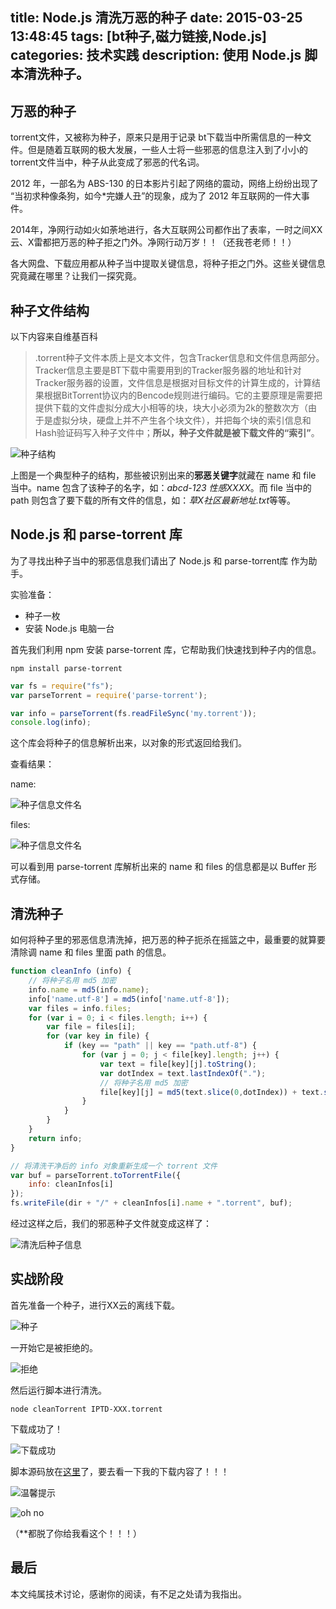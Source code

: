 title: Node.js 清洗万恶的种子
date: 2015-03-25 13:48:45
tags: [bt种子,磁力链接,Node.js]
categories: 技术实践
description: 使用 Node.js 脚本清洗种子。
---

## 万恶的种子

torrent文件，又被称为种子，原来只是用于记录 bt下载当中所需信息的一种文件。但是随着互联网的极大发展，一些人士将一些邪恶的信息注入到了小小的 torrent文件当中，种子从此变成了邪恶的代名词。

2012 年，一部名为 ABS-130 的日本影片引起了网络的震动，网络上纷纷出现了 “当初求种像条狗，如今*完嫌人丑”的现象，成为了 2012 年互联网的一件大事件。

2014年，净网行动如火如荼地进行，各大互联网公司都作出了表率，一时之间XX云、X雷都把万恶的种子拒之门外。净网行动万岁！！（还我苍老师！！）

各大网盘、下载应用都从种子当中提取关键信息，将种子拒之门外。这些关键信息究竟藏在哪里？让我们一探究竟。

<!-- more -->

## 种子文件结构

以下内容来自维基百科

> .torrent种子文件本质上是文本文件，包含Tracker信息和文件信息两部分。Tracker信息主要是BT下载中需要用到的Tracker服务器的地址和针对Tracker服务器的设置，文件信息是根据对目标文件的计算生成的，计算结果根据BitTorrent协议内的Bencode规则进行编码。它的主要原理是需要把提供下载的文件虚拟分成大小相等的块，块大小必须为2k的整数次方（由于是虚拟分块，硬盘上并不产生各个块文件），并把每个块的索引信息和Hash验证码写入种子文件中；**所以，种子文件就是被下载文件的“索引”**。

![种子结构](http://acwongblog.qiniudn.com/2015-03_torrent-structure.PNG)

上图是一个典型种子的结构，那些被识别出来的**邪恶关键字**就藏在 name 和 file 当中。name 包含了该种子的名字，如：*abcd-123 性感XXXX*。而 file 当中的 path 则包含了要下载的所有文件的信息，如：*草X社区最新地址.txt*等等。

## Node.js 和 parse-torrent 库

为了寻找出种子当中的邪恶信息我们请出了 Node.js 和 parse-torrent库 作为助手。

实验准备：

- 种子一枚
- 安装 Node.js 电脑一台

首先我们利用 npm 安装 parse-torrent 库，它帮助我们快速找到种子内的信息。

```
npm install parse-torrent
```

```javascript
var fs = require("fs");
var parseTorrent = require('parse-torrent');

var info = parseTorrent(fs.readFileSync('my.torrent'));
console.log(info);
```

这个库会将种子的信息解析出来，以对象的形式返回给我们。

查看结果：

name:

![种子信息文件名](http://acwongblog.qiniudn.com/2015-03_torrent-info-name.PNG)

files:

![种子信息文件名](http://acwongblog.qiniudn.com/2015-03_torrent-info-files.PNG)

可以看到用 parse-torrent 库解析出来的 name 和 files 的信息都是以 Buffer 形式存储。

## 清洗种子

如何将种子里的邪恶信息清洗掉，把万恶的种子扼杀在摇篮之中，最重要的就算要清除调 name 和 files 里面 path 的信息。

```javascript
function cleanInfo (info) {
    // 将种子名用 md5 加密
    info.name = md5(info.name);
    info['name.utf-8'] = md5(info['name.utf-8']);
    var files = info.files;
    for (var i = 0; i < files.length; i++) {
        var file = files[i];
        for (var key in file) {
            if (key == "path" || key == "path.utf-8") {
                for (var j = 0; j < file[key].length; j++) {
                    var text = file[key][j].toString();
                    var dotIndex = text.lastIndexOf(".");
                    // 将种子名用 md5 加密
                    file[key][j] = md5(text.slice(0,dotIndex)) + text.slice(dotIndex,text.length);
                }
            }
        }
    }
    return info;
}
```

```javascript
// 将清洗干净后的 info 对象重新生成一个 torrent 文件
var buf = parseTorrent.toTorrentFile({
    info: cleanInfos[i]
});
fs.writeFile(dir + "/" + cleanInfos[i].name + ".torrent", buf);
```

经过这样之后，我们的邪恶种子文件就变成这样了：

![清洗后种子信息](http://acwongblog.qiniudn.com/2015-03_clean-torren-info.PNG)

## 实战阶段

首先准备一个种子，进行XX云的离线下载。

![种子](http://acwongblog.qiniudn.com/2015-03_torrent.PNG)

一开始它是被拒绝的。

![拒绝](http://acwongblog.qiniudn.com/2015-03_36000.PNG)

然后运行脚本进行清洗。

```
node cleanTorrent IPTD-XXX.torrent
```

下载成功了！

![下载成功](http://acwongblog.qiniudn.com/2015-03_download-success.PNG)

脚本源码放在[这里](https://github.com/acwong00/Clean-Torrents)了，要去看一下我的下载内容了！！！

![温馨提示](http://acwongblog.qiniudn.com/2015-03_tips.PNG)

![oh no](http://acwongblog.qiniudn.com/2015-03_baoman.jpg)

（**都脱了你给我看这个！！！）

## 最后

本文纯属技术讨论，感谢你的阅读，有不足之处请为我指出。